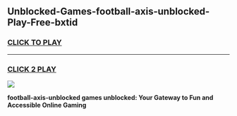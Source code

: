 
## Unblocked-Games-football-axis-unblocked-Play-Free-bxtid
<h3>
<a href="https://premium76.site?title=football-axis-unblocked&ref=10A">CLICK TO PLAY</a></h3>
<hr>

<h3>
<a href="https://premium76.site?title=football-axis-unblocked&ref=10A">CLICK 2 PLAY</a>
  
</h3>

<a href="https://premium76.site?title=football-axis-unblocked&ref=10A"><img src="https://clearcache.store/games.png"></a>


**football-axis-unblocked games unblocked: Your Gateway to Fun and Accessible Online Gaming**
